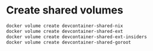 # Create shared volumes

```bash
docker volume create devcontainer-shared-nix
docker volume create devcontainer-shared-ext
docker volume create devcontainer-shared-ext-insiders
docker volume create devcontainer-shared-goroot
```
